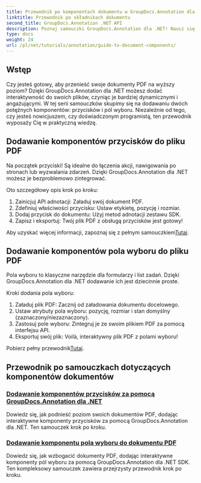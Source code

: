 ```yaml
---
title: Przewodnik po komponentach dokumentu w GroupDocs.Annotation dla .NET
linktitle: Przewodnik po składnikach dokumentu
second_title: GroupDocs.Annotation .NET API
description: Poznaj samouczki GroupDocs.Annotation dla .NET! Naucz się krok po kroku, jak z łatwością dodawać interaktywne przyciski i pola wyboru do dokumentów PDF.
type: docs
weight: 24
url: /pl/net/tutorials/annotation/guide-to-document-components/
---
```

## Wstęp

Czy jesteś gotowy, aby przenieść swoje dokumenty PDF na wyższy poziom? Dzięki GroupDocs.Annotation dla .NET możesz dodać interaktywność do swoich plików, czyniąc je bardziej dynamicznymi i angażującymi. W tej serii samouczków skupimy się na dodawaniu dwóch potężnych komponentów: przycisków i pól wyboru. Niezależnie od tego, czy jesteś nowicjuszem, czy doświadczonym programistą, ten przewodnik wyposaży Cię w praktyczną wiedzę.  

## Dodawanie komponentów przycisków do pliku PDF  

Na początek przyciski! Są idealne do łączenia akcji, nawigowania po stronach lub wyzwalania zdarzeń. Dzięki GroupDocs.Annotation dla .NET możesz je bezproblemowo zintegrować.  

Oto szczegółowy opis krok po kroku:  
1. Zainicjuj API adnotacji: Załaduj swój dokument PDF.  
2. Zdefiniuj właściwości przycisku: Ustaw etykietę, pozycję i rozmiar.  
3. Dodaj przycisk do dokumentu: Użyj metod adnotacji zestawu SDK.  
4. Zapisz i eksportuj: Twój plik PDF z obsługą przycisków jest gotowy!  

 Aby uzyskać więcej informacji, zapoznaj się z pełnym samouczkiem[Tutaj](./adding-button-component/).  

## Dodawanie komponentów pola wyboru do pliku PDF  

Pola wyboru to klasyczne narzędzie dla formularzy i list zadań. Dzięki GroupDocs.Annotation dla .NET dodawanie ich jest dziecinnie proste.  

Kroki dodania pola wyboru:  
1. Załaduj plik PDF: Zacznij od załadowania dokumentu docelowego.  
2. Ustaw atrybuty pola wyboru: pozycję, rozmiar i stan domyślny (zaznaczony/niezaznaczony).  
3. Zastosuj pole wyboru: Zintegruj je ze swoim plikiem PDF za pomocą interfejsu API.  
4. Eksportuj swój plik: Voilà, interaktywny plik PDF z polami wyboru!  

Pobierz pełny przewodnik[Tutaj](./adding-checkbox-component/).  

## Przewodnik po samouczkach dotyczących komponentów dokumentów
### [Dodawanie komponentów przycisków za pomocą GroupDocs.Annotation dla .NET](./adding-button-component/)
Dowiedz się, jak podnieść poziom swoich dokumentów PDF, dodając interaktywne komponenty przycisków za pomocą GroupDocs.Annotation dla .NET. Ten samouczek krok po kroku.
### [Dodawanie komponentu pola wyboru do dokumentu PDF](./adding-checkbox-component/)
Dowiedz się, jak wzbogacić dokumenty PDF, dodając interaktywne komponenty pól wyboru za pomocą GroupDocs.Annotation dla .NET SDK. Ten kompleksowy samouczek zawiera przejrzysty przewodnik krok po kroku.